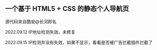## 一个基于 HTML5 + CSS 的静态个人导航页

源代码来自酷安@长河即名

2022.09.12 IP地址检测失效，未修复

2022.09.15 IP检测并没有失效，如果不显示，看看是否被广告拦截插件拦截了